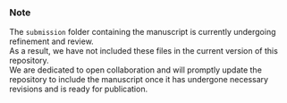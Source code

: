 ### Note
The `submission` folder containing the manuscript is currently undergoing refinement and review.  
As a result, we have not included these files in the current version of this repository.  
We are dedicated to open collaboration and will promptly update the repository to include the manuscript once it has undergone necessary revisions and is ready for publication. 

